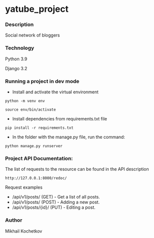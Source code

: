 ﻿# yatube_project
### Description
Social network of bloggers 
### Technology
Python 3.9

Django 3.2
### Running a project in dev mode
- Install and activate the virtual environment 

```
python -m venv env
```

```
source env/bin/activate
```

- Install dependencies from requirements.txt file

```
pip install -r requirements.txt
```

- In the folder with the manage.py file, run the command:

```
python manage.py runserver
```

### Project API Documentation:

The list of requests to the resource can be found in the API description

```
http://127.0.0.1:8000/redoc/
```

Request examples
 - /api/v1/posts/ (GET) - Get a list of all posts.
 - /api/v1/posts/ (POST) - Adding a new post.
 - /api/v1/posts/{id}/ (PUT) - Editing a post.

### Author
Mikhail Kochetkov
